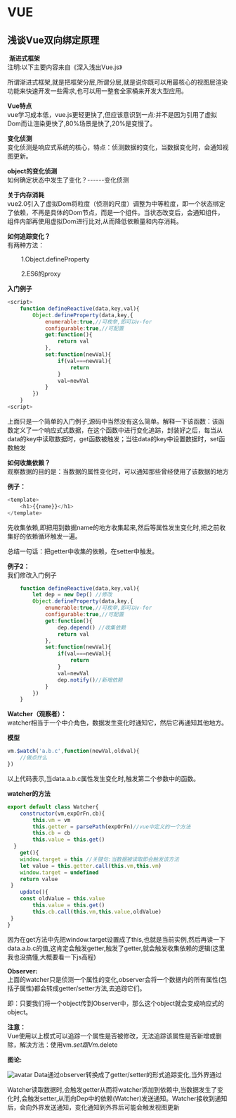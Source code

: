 # VUE

## 浅谈Vue双向绑定原理
​
**渐进式框架**<br/>
注明:以下主要内容来自《深入浅出Vue.js》

所谓渐进式框架,就是把框架分层,所谓分层,就是说你既可以用最核心的视图层渲染功能来快速开发一些需求,也可以用一整套全家桶来开发大型应用。

**Vue特点**<br/>
vue学习成本低，vue.js更轻更快了,但应该意识到一点:并不是因为引用了虚拟Dom而让渲染更快了,80%场景是快了,20%是变慢了。

**变化侦测**<br/>
变化侦测是响应式系统的核心，特点：侦测数据的变化，当数据变化时，会通知视图更新。

**object的变化侦测**<br/>
如何确定状态中发生了变化？------变化侦测

**关于内存消耗**<br/>
vue2.0引入了虚拟Dom将粒度（侦测的尺度）调整为中等粒度，即一个状态绑定了依赖，不再是具体的Dom节点，而是一个组件。当状态改变后，会通知组件，组件内部再使用虚拟Dom进行比对,从而降低依赖量和内存消耗。

**如何追踪变化？**<br/>
有两种方法：

        1.Object.defineProperty

        2.ES6的proxy

**入门例子**<br/>
``` js
<script>
	function defineReactive(data,key,val){
		Object.defineProperty(data,key,{
			enumerable:true,//可枚举,即可以v-for
			configurable:true,//可配置
			get:function(){
				return val
			},
			set:function(newVal){
				if(val===newVal){
					return
				}
				val=newVal
			}
		})
	}
<script>
```
上面只是一个简单的入门例子,源码中当然没有这么简单。解释一下该函数：该函数定义了一个响应式式数据，在这个函数中进行变化追踪，封装好之后，每当从data的key中读取数据时，get函数被触发；当往data的key中设置数据时，set函数触发

**如何收集依赖？**<br/>
观察数据的目的是：当数据的属性变化时，可以通知那些曾经使用了该数据的地方

**例子：**<br/>
``` js
<template>
    <h1>{{name}}</h1>
</template>
```
先收集依赖,即把用到数据name的地方收集起来,然后等属性发生变化时,把之前收集好的依赖循环触发一遍。

总结一句话：把getter中收集的依赖，在setter中触发。

**例子2：**<br/>
我们修改入门例子
``` js
	function defineReactive(data,key,val){
		let dep = new Dep() //修改
		Object.defineProperty(data,key,{
			enumerable:true,//可枚举,即可以v-for
			configurable:true,//可配置
			get:function(){
				dep.depend() //收集依赖
				return val
			},
			set:function(newVal){
				if(val===newVal){
					return
				}
				val=newVal
				dep.notify()//新增依赖
			}
		})
	}
``` 
**Watcher（观察者）：**<br/>
watcher相当于一个中介角色，数据发生变化时通知它，然后它再通知其他地方。

**模型**<br/>
```js
vm.$watch('a.b.c',function(newVal,oldval){
    //做点什么
})
```
以上代码表示,当data.a.b.c属性发生变化时,触发第二个参数中的函数。

**watcher的方法**<br/>
```js
export default class Watcher{
    constructor(vm,expOrFn,cb){
        this.vm = vm
        this.getter = parsePath(expOrFn)//vue中定义的一个方法
        this.cb = cb    
        this.value = this.get()
  }
    get(){
    window.target = this //关键句:当数据被读取即会触发该方法
    let value = this.getter.call(this.vm,this.vm)
    window.target = undefined
    return value
 }
    update(){
    const oldValue = this.value
        this.value = this.get()
        this.cb.call(this.vm,this.value,oldValue)
 }
}
```
因为在get方法中先把window.target设置成了this,也就是当前实例,然后再读一下data.a.b.c的值,这肯定会触发getter,触发了getter,就会触发收集依赖的逻辑(这里我也没搞懂,大概要看一下js高程)

**Observer:**<br/>
上面的watcher只是侦测一个属性的变化,observer会将一个数据内的所有属性(包括子属性)都会转成getter/setter方法,去追踪它们。

即：只要我们将一个object传到Observer中，那么这个object就会变成响应式的object。

**注意：**<br/>
Vue使用以上模式可以追踪一个属性是否被修改，无法追踪该属性是否新增或删除，解决方法：使用vm.$set跟Vm.$delete

**图论:**<br/>

![avatar](https://img-blog.csdnimg.cn/3e98f250653f45b6a8c7516822f54941.png?x-oss-process=image/watermark,type_d3F5LXplbmhlaQ,shadow_50,text_Q1NETiBA56m55YiA,size_20,color_FFFFFF,t_70,g_se,x_16)
Data通过observer转换成了getter/setter的形式追踪变化,当外界通过

Watcher读取数据时,会触发getter从而将watcher添加到依赖中,当数据发生了变化时,会触发setter,从而向Dep中的依赖(Watcher)发送通知。Watcher接收到通知后，会向外界发送通知，变化通知到外界后可能会触发视图更新